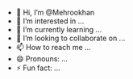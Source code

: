 - 👋 Hi, I’m @Mehrookhan
- 👀 I’m interested in ...
- 🌱 I’m currently learning ...
- 💞️ I’m looking to collaborate on ...
- 📫 How to reach me ...
- 😄 Pronouns: ...
- ⚡ Fun fact: ...

<!---
Mehrookhan/Mehrookhan is a ✨ special ✨ repository because its `README.md` (this file) appears on your GitHub profile.
You can click the Preview link to take a look at your changes.
--->
